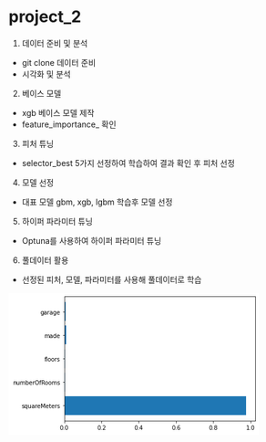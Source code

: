 # project_2



1.   데이터 준비 및 분석
  - git clone 데이터 준비
  - 시각화 및 분석
2.   베이스 모델
  - xgb 베이스 모델 제작
  - feature_importance_ 확인
3.   피처 튜닝
  - selector_best 5가지 선정하여 학습하여 결과 확인 후 피처 선정
4.   모델 선정
  - 대표 모델 gbm, xgb, lgbm 학습후 모델 선정
5.   하이퍼 파라미터 튜닝
  - Optuna를 사용하여 하이퍼 파라미터 튜닝
6.   풀데이터 활용
  - 선정된 피처, 모델, 파라미터를 사용해 풀데이터로 학습


<img src='best5.png'>
